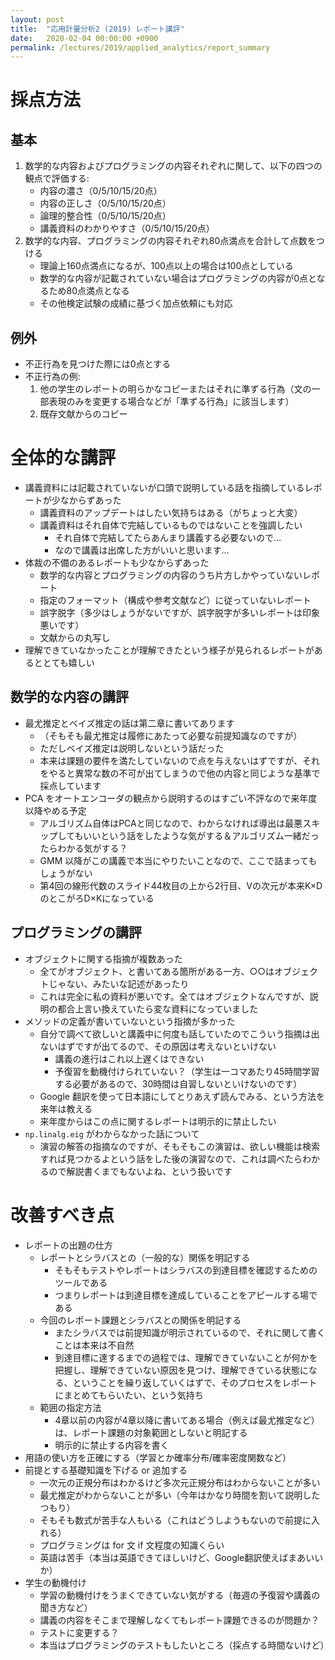 ```yaml
---
layout: post
title:  "応用計量分析2 (2019) レポート講評"
date:   2020-02-04 00:00:00 +0900
permalink: /lectures/2019/applied_analytics/report_summary
---
```


# 採点方法

## 基本
1. 数学的な内容およびプログラミングの内容それぞれに関して、以下の四つの観点で評価する:
   - 内容の濃さ（0/5/10/15/20点）
   - 内容の正しさ（0/5/10/15/20点）
   - 論理的整合性（0/5/10/15/20点）
   - 講義資料のわかりやすさ（0/5/10/15/20点）
1. 数学的な内容、プログラミングの内容それぞれ80点満点を合計して点数をつける
   - 理論上160点満点になるが、100点以上の場合は100点としている
   - 数学的な内容が記載されていない場合はプログラミングの内容が0点となるため80点満点となる
   - その他検定試験の成績に基づく加点依頼にも対応

## 例外
- 不正行為を見つけた際には0点とする
- 不正行為の例:
  1. 他の学生のレポートの明らかなコピーまたはそれに準ずる行為（文の一部表現のみを変更する場合などが「準ずる行為」に該当します）
  1. 既存文献からのコピー

# 全体的な講評
- 講義資料には記載されていないが口頭で説明している話を指摘しているレポートが少なからずあった
  - 講義資料のアップデートはしたい気持ちはある（がちょっと大変）
  - 講義資料はそれ自体で完結しているものではないことを強調したい
	- それ自体で完結してたらあんまり講義する必要ないので...
	- なので講義は出席した方がいいと思います...
- 体裁の不備のあるレポートも少なからずあった
  - 数学的な内容とプログラミングの内容のうち片方しかやっていないレポート
  - 指定のフォーマット（構成や参考文献など）に従っていないレポート
  - 誤字脱字（多少はしょうがないですが、誤字脱字が多いレポートは印象悪いです）
  - 文献からの丸写し
- 理解できていなかったことが理解できたという様子が見られるレポートがあるととても嬉しい


## 数学的な内容の講評
- 最尤推定とベイズ推定の話は第二章に書いてあります
  - （そもそも最尤推定は履修にあたって必要な前提知識なのですが）
  - ただしベイズ推定は説明しないという話だった
  - 本来は課題の要件を満たしていないので点を与えないはずですが、それをやると異常な数の不可が出てしまうので他の内容と同じような基準で採点しています
- PCA をオートエンコーダの観点から説明するのはすごい不評なので来年度以降やめる予定
  - アルゴリズム自体はPCAと同じなので、わからなければ導出は最悪スキップしてもいいという話をしたような気がする＆アルゴリズム一緒だったらわかる気がする？
  - GMM 以降がこの講義で本当にやりたいことなので、ここで詰まってもしょうがない
  - 第4回の線形代数のスライド44枚目の上から2行目、Vの次元が本来K×DのとこがろD×Kになっている

## プログラミングの講評
- オブジェクトに関する指摘が複数あった
  - 全てがオブジェクト、と書いてある箇所がある一方、○○はオブジェクトじゃない、みたいな記述があったり
  - これは完全に私の資料が悪いです。全てはオブジェクトなんですが、説明の都合上言い換えていたら変な資料になっていました
- メソッドの定義が書いていないという指摘が多かった
  - 自分で調べて欲しいと講義中に何度も話していたのでこういう指摘は出ないはずですが出てるので、その原因は考えないといけない
	- 講義の進行はこれ以上遅くはできない
	- 予復習を動機付けられていない？（学生は一コマあたり45時間学習する必要があるので、30時間は自習しないといけないのです）
  - Google 翻訳を使って日本語にしてとりあえず読んでみる、という方法を来年は教える
  - 来年度からはこの点に関するレポートは明示的に禁止したい
- `np.linalg.eig` がわからなかった話について
  - 演習の解答の指摘なのですが、そもそもこの演習は、欲しい機能は検索すれば見つかるよという話をした後の演習なので、これは調べたらわかるので解説書くまでもないよね、という扱いです

# 改善すべき点
- レポートの出題の仕方
  - レポートとシラバスとの（一般的な）関係を明記する
	- そもそもテストやレポートはシラバスの到達目標を確認するためのツールである
	- つまりレポートは到達目標を達成していることをアピールする場である
  - 今回のレポート課題とシラバスとの関係を明記する
	- またシラバスでは前提知識が明示されているので、それに関して書くことは本来は不自然
	- 到達目標に達するまでの過程では、理解できていないことが何かを把握し、理解できていない原因を見つけ、理解できている状態になる、ということを繰り返していくはずで、そのプロセスをレポートにまとめてもらいたい、という気持ち
  - 範囲の指定方法
	- 4章以前の内容が4章以降に書いてある場合（例えば最尤推定など）は、レポート課題の対象範囲としないと明記する
    - 明示的に禁止する内容を書く
- 用語の使い方を正確にする（学習とか確率分布/確率密度関数など）
- 前提とする基礎知識を下げる or 追加する
  - 一次元の正規分布はわかるけど多次元正規分布はわからないことが多い
  - 最尤推定がわからないことが多い（今年はかなり時間を割いて説明したつもり）
  - そもそも数式が苦手な人もいる（これはどうしようもないので前提に入れる）
  - プログラミングは for 文 if 文程度の知識くらい
  - 英語は苦手（本当は英語できてほしいけど、Google翻訳使えばまあいいか）
- 学生の動機付け
  - 学習の動機付けをうまくできていない気がする（毎週の予復習や講義の聞き方など）
  - 講義の内容をそこまで理解しなくてもレポート課題できるのが問題か？
  - テストに変更する？
  - 本当はプログラミングのテストもしたいところ（採点する時間ないけど）
